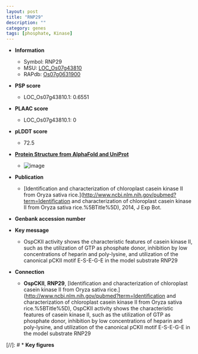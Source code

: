 ```yaml
---
layout: post
title: "RNP29"
description: ""
category: genes
tags: [phosphate, Kinase]
---
```


* **Information**  
    + Symbol: RNP29  
    + MSU: [LOC_Os07g43810](http://rice.plantbiology.msu.edu/cgi-bin/ORF_infopage.cgi?orf=LOC_Os07g43810)  
    + RAPdb: [Os07g0631900](http://rapdb.dna.affrc.go.jp/viewer/gbrowse_details/irgsp1?name=Os07g0631900)  

* **PSP score**  
    + LOC_Os07g43810.1: 0.6551 

* **PLAAC score**  
    + LOC_Os07g43810.1: 0 

* **pLDDT score**
    + 72.5

* **[Protein Structure from AlphaFold and UniProt](https://www.uniprot.org/uniprotkb/Q8LHN4/entry#structure)**
    + ![image](https://ricepsp.github.io/images/Q8/AF-Q8LHN4-F1.png)

* **Publication**  
    + [Identification and characterization of chloroplast casein kinase II from Oryza sativa rice.](http://www.ncbi.nlm.nih.gov/pubmed?term=Identification and characterization of chloroplast casein kinase II from Oryza sativa rice.%5BTitle%5D), 2014, J Exp Bot.

* **Genbank accession number**  

* **Key message**  
    + OspCKII activity shows the characteristic features of casein kinase II, such as the utilization of GTP as phosphate donor, inhibition by low concentrations of heparin and poly-lysine, and utilization of the canonical pCKII motif E-S-E-G-E in the model substrate RNP29

* **Connection**  
    + __OspCKII__, __RNP29__, [Identification and characterization of chloroplast casein kinase II from Oryza sativa rice.](http://www.ncbi.nlm.nih.gov/pubmed?term=Identification and characterization of chloroplast casein kinase II from Oryza sativa rice.%5BTitle%5D), OspCKII activity shows the characteristic features of casein kinase II, such as the utilization of GTP as phosphate donor, inhibition by low concentrations of heparin and poly-lysine, and utilization of the canonical pCKII motif E-S-E-G-E in the model substrate RNP29

[//]: # * **Key figures**  


